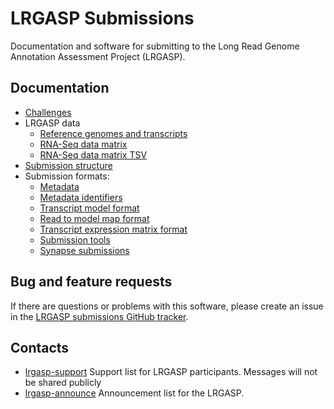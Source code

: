 # LRGASP Submissions

Documentation and software for submitting to the
Long Read Genome Annotation Assessment Project (LRGASP).

## Documentation

- [Challenges](docs/challenges.md)
- LRGASP data
  - [Reference genomes and transcripts](docs/reference-genomes.md)
  - [RNA-Seq data matrix](docs/rnaseq-data-matrix.md)
  - [RNA-Seq data matrix TSV](docs/rnaseq-data-matrix.tsv)
- [Submission structure](docs/submission.md)
- Submission formats:
  - [Metadata](docs/metadata.md)
  - [Metadata identifiers](docs/metadata-identifiers.md)
  - [Transcript model format](docs/model-format.md)
  - [Read to model map format](docs/read_model_map_format.md)
  - [Transcript expression matrix format](docs/expression_matrix_format.md)
  - [Submission tools](docs/submission-tools.md)
  - [Synapse submissions](docs/synapse.md)

## Bug and feature requests

If there are questions or problems with this software, please create an issue in the
[LRGASP submissions GitHub tracker](https://github.com/LRGASP/lrgasp-submissions/issues).

## Contacts

- [lrgasp-support](mailto:lrgasp-support-group@ucsc.edu) Support list for LRGASP participants. Messages will not be shared publicly
- [lrgasp-announce](mailto:lrgasp-announce-group@ucsc.edu) Announcement list for the LRGASP.


